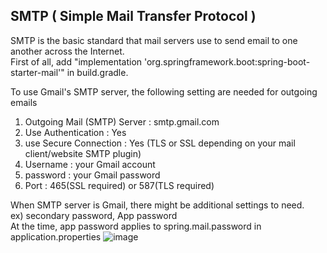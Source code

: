 ## SMTP ( Simple Mail Transfer Protocol )
SMTP is the basic standard that mail servers use to send email to one another across the Internet.
<br/>
First of all, add "implementation 'org.springframework.boot:spring-boot-starter-mail'" in build.gradle.
<br/>


To use Gmail's SMTP server, the following setting are needed for outgoing emails

1. Outgoing Mail (SMTP) Server : smtp.gmail.com
2. Use Authentication : Yes
3. use Secure Connection : Yes (TLS or SSL depending on your mail client/website SMTP plugin)
4. Username : your Gmail account
5. password : your Gmail password
6. Port : 465(SSL required) or 587(TLS required)

When SMTP server is Gmail, there might be additional settings to need.<br/>
ex) secondary password, App password <br/>
At the time, app password applies to spring.mail.password in application.properties
![image](https://user-images.githubusercontent.com/64727012/160270302-39ee4051-bc84-48b5-91f4-8b3ba200686a.png)
